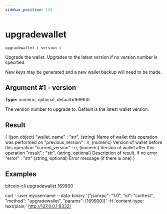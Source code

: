 ```yaml
---
sidebar_position: 133
---
```

# upgradewallet

`upgradewallet ( version )`

Upgrade the wallet. Upgrades to the latest version if no version number is specified.

New keys may be generated and a new wallet backup will need to be made.

## Argument #1 - version

**Type:** numeric, optional, default=169900

The version number to upgrade to. Default is the latest wallet version.

## Result

{                            (json object)
  "wallet_name" : "str",     (string) Name of wallet this operation was performed on
  "previous_version" : n,    (numeric) Version of wallet before this operation
  "current_version" : n,     (numeric) Version of wallet after this operation
  "result" : "str",          (string, optional) Description of result, if no error
  "error" : "str"            (string, optional) Error message (if there is one)
}

## Examples

bitcoin-cli upgradewallet 169900

curl --user myusername --data-binary '{"jsonrpc": "1.0", "id": "curltest", "method": "upgradewallet", "params": [169900]}' -H 'content-type: text/plain;' http://127.0.0.1:8332/